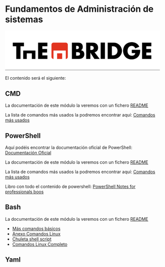 # Fundamentos de Administración de sistemas 

![](../../img/TheBridge_logo.png)

El contenido será el siguiente:

## CMD

La documentación de este módulo la veremos con un fichero [README](https://github.com/isotomor/thebridgecdptenero23/tree/main/01%20-%20RampUp/Modulo%203%20-%20Fundamentos%20de%20Administraci%C3%B3n%20de%20sistemas/CMD)

La lista de comandos más usados la podremos encontrar aquí: [Comandos más usados](https://docs.google.com/document/d/1i-Oe9JPwh-BpX7AJ5f6meB0WcXSrYMlb5NTFGgIG1Uw/edit?usp=share_link)

## PowerShell

Aquí podéis encontrar la documentación oficial de PowerShell: [Documentación Oficial](https://learn.microsoft.com/es-es/powershell/scripting/learn/ps101/01-getting-started?view=powershell-5.1)

La documentación de este módulo la veremos con un fichero [README](https://github.com/isotomor/thebridgecdptenero23/tree/main/01%20-%20RampUp/Modulo%203%20-%20Fundamentos%20de%20Administraci%C3%B3n%20de%20sistemas/Power%20Shell)

La lista de comandos más usados la podremos encontrar aquí: [Comandos más usados](https://docs.google.com/document/d/1NrQLNKoPtxWExyVrJT_hi3Z9iuAYnh-o-W-bw_nwKXA/edit?usp=share_link)

Libro con todo el contenido de powershell: [PowerShell Notes for professionals boos](https://drive.google.com/file/d/15X86qGSM9w-wnZkUCLmunb1ul3Q1ZarP/view?usp=share_link)


## Bash

La documentación de este módulo la veremos con un fichero [README](https://github.com/isotomor/thebridgecdptenero23/tree/main/01%20-%20RampUp/Modulo%203%20-%20Fundamentos%20de%20Administraci%C3%B3n%20de%20sistemas/Bash)

- [Más comandos básicos](https://github.com/isotomor/thebridgecdptenero23/blob/main/01%20-%20RampUp/Modulo%203%20-%20Fundamentos%20de%20Administraci%C3%B3n%20de%20sistemas/Bash/Comandos%20basicos%20linux/M%C3%A1s%20comandos%20b%C3%A1sicos.pdf)
- [Anexo Comandos Linux](https://github.com/isotomor/thebridgecdptenero23/blob/main/01%20-%20RampUp/Modulo%203%20-%20Fundamentos%20de%20Administraci%C3%B3n%20de%20sistemas/Bash/Comandos%20basicos%20linux/Anexo_Comandos_Linux.pdf)
- [Chuleta shell script](https://github.com/isotomor/thebridgecdptenero23/raw/main/01%20-%20RampUp/Modulo%203%20-%20Fundamentos%20de%20Administraci%C3%B3n%20de%20sistemas/Bash/Comandos%20basicos%20linux/chuleta-shell-script.pdf)
- [Comandos Linux Completo](https://github.com/isotomor/thebridgecdptenero23/raw/main/01%20-%20RampUp/Modulo%203%20-%20Fundamentos%20de%20Administraci%C3%B3n%20de%20sistemas/Bash/Comandos%20basicos%20linux/Comandos%20Linux%20Completo.pdf)

## Yaml

